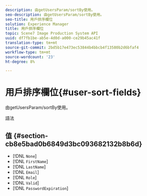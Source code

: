 ```yaml
---
description: 由getUsersParam/sortBy使用。
seo-description: 由getUsersParam/sortBy使用。
seo-title: 用戶排序欄位
solution: Experience Manager
title: 用戶排序欄位
topic: Scene7 Image Production System API
uuid: df7fb1be-ab5e-4d0d-a000-ce29b45ac41f
translation-type: tm+mt
source-git-commit: 2bd5b17e473ec53844b4bbcb4f13580b2d6bfaf4
workflow-type: tm+mt
source-wordcount: '23'
ht-degree: 8%

---
```



# 用戶排序欄位{#user-sort-fields}

由getUsersParam/sortBy使用。

語法

## 值 {#section-cb8e5bad0b6849d3bc093682132b8b6d}

* [!DNL `None`]
* [!DNL `FirstName`]
* [!DNL `LastName`]
* [!DNL `Email`]
* [!DNL `Role`]
* [!DNL `Valid`]
* [!DNL `PasswordExpiration`]


